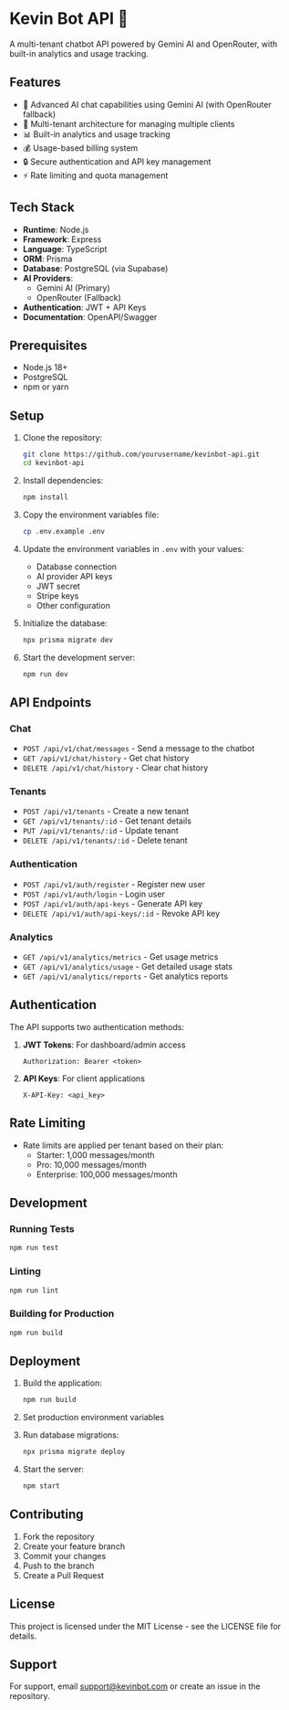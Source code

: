 # Kevin Bot API 🤖

A multi-tenant chatbot API powered by Gemini AI and OpenRouter, with built-in analytics and usage tracking.

## Features

- 🤖 Advanced AI chat capabilities using Gemini AI (with OpenRouter fallback)
- 👥 Multi-tenant architecture for managing multiple clients
- 📊 Built-in analytics and usage tracking
- 💰 Usage-based billing system
- 🔒 Secure authentication and API key management
- ⚡ Rate limiting and quota management

## Tech Stack

- **Runtime**: Node.js
- **Framework**: Express
- **Language**: TypeScript
- **ORM**: Prisma
- **Database**: PostgreSQL (via Supabase)
- **AI Providers**:
  - Gemini AI (Primary)
  - OpenRouter (Fallback)
- **Authentication**: JWT + API Keys
- **Documentation**: OpenAPI/Swagger

## Prerequisites

- Node.js 18+
- PostgreSQL
- npm or yarn

## Setup

1. Clone the repository:

   ```bash
   git clone https://github.com/yourusername/kevinbot-api.git
   cd kevinbot-api
   ```

2. Install dependencies:

   ```bash
   npm install
   ```

3. Copy the environment variables file:

   ```bash
   cp .env.example .env
   ```

4. Update the environment variables in `.env` with your values:

   - Database connection
   - AI provider API keys
   - JWT secret
   - Stripe keys
   - Other configuration

5. Initialize the database:

   ```bash
   npx prisma migrate dev
   ```

6. Start the development server:
   ```bash
   npm run dev
   ```

## API Endpoints

### Chat

- `POST /api/v1/chat/messages` - Send a message to the chatbot
- `GET /api/v1/chat/history` - Get chat history
- `DELETE /api/v1/chat/history` - Clear chat history

### Tenants

- `POST /api/v1/tenants` - Create a new tenant
- `GET /api/v1/tenants/:id` - Get tenant details
- `PUT /api/v1/tenants/:id` - Update tenant
- `DELETE /api/v1/tenants/:id` - Delete tenant

### Authentication

- `POST /api/v1/auth/register` - Register new user
- `POST /api/v1/auth/login` - Login user
- `POST /api/v1/auth/api-keys` - Generate API key
- `DELETE /api/v1/auth/api-keys/:id` - Revoke API key

### Analytics

- `GET /api/v1/analytics/metrics` - Get usage metrics
- `GET /api/v1/analytics/usage` - Get detailed usage stats
- `GET /api/v1/analytics/reports` - Get analytics reports

## Authentication

The API supports two authentication methods:

1. **JWT Tokens**: For dashboard/admin access

   ```
   Authorization: Bearer <token>
   ```

2. **API Keys**: For client applications
   ```
   X-API-Key: <api_key>
   ```

## Rate Limiting

- Rate limits are applied per tenant based on their plan:
  - Starter: 1,000 messages/month
  - Pro: 10,000 messages/month
  - Enterprise: 100,000 messages/month

## Development

### Running Tests

```bash
npm run test
```

### Linting

```bash
npm run lint
```

### Building for Production

```bash
npm run build
```

## Deployment

1. Build the application:

   ```bash
   npm run build
   ```

2. Set production environment variables

3. Run database migrations:

   ```bash
   npx prisma migrate deploy
   ```

4. Start the server:
   ```bash
   npm start
   ```

## Contributing

1. Fork the repository
2. Create your feature branch
3. Commit your changes
4. Push to the branch
5. Create a Pull Request

## License

This project is licensed under the MIT License - see the LICENSE file for details.

## Support

For support, email support@kevinbot.com or create an issue in the repository.
